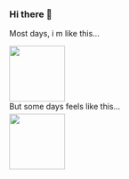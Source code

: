 ### Hi there 👋  

<!--
**sashapoulain/SashaPoulain** is a ✨ _special_ ✨ repository because its `README.md` (this file) appears on your GitHub profile.

Here are some ideas to get you started:

- 🔭 I’m currently working on ...
- 🌱 I’m currently learning ...
- 👯 I’m looking to collaborate on ...
- 🤔 I’m looking for help with ...
- 💬 Ask me about ...
- 📫 How to reach me: ...
- 😄 Pronouns: ...
- ⚡ Fun fact: ...
-->
Most days, i m like this...
<div id="header1">
  <img src="https://media.giphy.com/media/PMp40oEvNfKve/giphy.gif" width="100"/>
</div>
But some days feels like this...

<div id="header2" style="margin-top:5px;">
  <img src="https://media.giphy.com/media/nguAwtOo4nxAY/giphy.gif" width="100"/>
</div>

